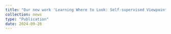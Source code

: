 ```yaml
---
title: "Our new work 'Learning Where to Look: Self-supervised Viewpoint Selection for Active Localization using Geometrical Information' accepted for ECCV"
collection: news
type: "Publication"
date: 2024-09-28
---
```

